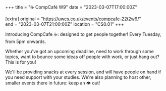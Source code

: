 +++
title = "☕ CompCafé W9"
date = "2023-03-07T17:00:00Z"

[extra]
original = "https://uwcs.co.uk/events/compcafe-22t2w9/"    
end = "2023-03-07T21:00:00Z"
location = "CS0.01"
+++

Introducing CompCafe ☕: designed to get people together! Every Tuesday, from 5pm onwards.

Whether you've got an upcoming deadline, need to work through some topics, want to bounce some ideas off people with work, or just hang out? This is for you!

We'll be providing snacks at every session, and will have people on hand if you need support with your studies. We're also planning to host other, smaller events there in future: keep an 👁️ out!
